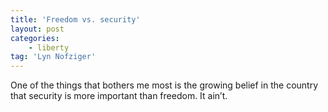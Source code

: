 ```yaml
---
title: 'Freedom vs. security'
layout: post
categories:
    - liberty
tag: 'Lyn Nofziger'
---
```


One of the things that bothers me most is the growing belief in the country that security is more important than freedom. It ain’t.